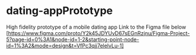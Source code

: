 # dating-appPrototype
High fidelity prototype of a mobile dating app
Link to the Figma file below
[https://www.figma.com/proto/Y2k45JDYUvD67sEGnRzjnu/Figma-Project-5?page-id=0%3A1&node-id=1-2&starting-point-node-id=1%3A2&mode=design&t=VfPc3qjj7elelvLu-1]
